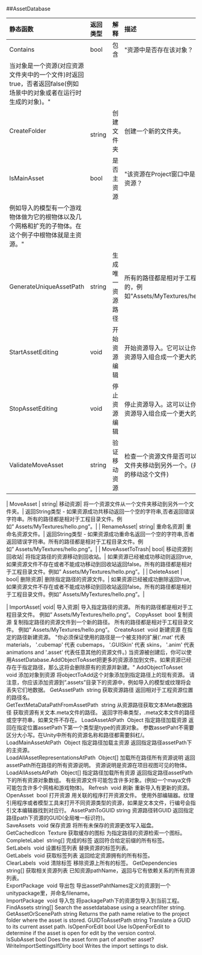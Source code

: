 ##AssetDatabase

|静态函数|返回类型|解释|描述|注意|
|:--|:--|:--|:--|:--|
|Contains|bool|	包含|"资源中是否存在该对象？当对象是一个资源(对应资源文件夹中的一个文件)时返回true，否者返回false(例如场景中的对象或者在运行时生成的对象)。"||
|CreateFolder| 	string|	创建文件夹|	创建一个新的文件夹。||	|IsMainAsset |	bool|	是否主资源|	"该资源在Project窗口中是不是主资源？例如导入的模型有一个游戏物体做为它的根物体以及几个网格和扩充的子物体。在这个例子中根物体就是主资源。"||	|GenerateUniqueAssetPath|	string|	生成唯一资源路径|	所有的路径都是相对于工程文件夹的，例如”Assets/MyTextures/hello.png”||
|StartAssetEditing |	void|	开始资源编辑|	开始资源导入。它可以让你把多个资源导入组合成一个更大的导入。||	|StopAssetEditing |	void|	停止资源编辑|	停止资源导入。这可以让你把多个资源导入组合成一个更大的导入。||	|ValidateMoveAsset |	string|	验证移动资源|	检查一个资源文件是否可以从一个文件夹移动到另外一个。(并不是真的移动这个文件)|	返回String类型 - 如果资源可以移动返回一个空的字符串，否者返回错误字符串。所有的路径都是相对于工程目录文件。例如” Assets/MyTextures/hello.png”。|
|MoveAsset |	string|	移动资源|	将一个资源文件从一个文件夹移动到另外一个文件夹。|	返回String类型 - 如果资源成功共移动返回一个空的字符串,否者返回错误字符串。所有的路径都是相对于工程目录文件。例如” Assets/MyTextures/hello.png”。|
|RenameAsset|	string|	重命名资源|	重命名资源文件。|	返回String类型 - 如果资源成功重命名返回一个空的字符串,否者返回错误字符串。所有的路径都是相对于工程目录文件。例如” Assets/MyTextures/hello.png”。|
|MoveAssetToTrash|	bool|	移动资源到回收站|	将指定路径的资源移动到回收站。|	如果资源已经被成功移动则返回true,如果资源文件不存在或者不能成功移动到回收站返回false。所有的路径都是相对于工程目录文件。例如” Assets/MyTextures/hello.png”。|
|DeleteAsset |	bool|	删除资源|	删除指定路径的资源文件。|	如果资源已经被成功删除返回true,如果资源文件不存在或者不能成功移动到回收站返回false。所有的路径都是相对于工程目录文件。例如” Assets/MyTextures/hello.png”。|

|ImportAsset|	void|	导入资源|	导入指定路径的资源。	所有的路径都是相对于工程目录文件。 例如” Assets/MyTextures/hello.png”。CopyAsset 	bool	复制资源	复制指定路径的资源文件到一个新的路径。	所有的路径都是相对于工程目录文件。 例如” Assets/MyTextures/hello.png”。CreateAsset 	void	新建资源	在指定的路径新建资源。	"你必须保证使用的路径是一个被支持的扩展('.mat' 代表 materials， '.cubemap' 代表 cubemaps， '.GUISkin' 代表 skins， '.anim' 代表 animations and '.asset' 代表任意其他的资源文件。)当资源被创建后，你可以使用AssetDatabase.AddObjectToAsset把更多的资源添加到文件。如果资源已经存在于指定路径，那么这将会删除原有的资源并新建。"AddObjectToAsset 	void	添加对象到资源	将objectToAdd这个对象添加到指定路径上的现有资源。	请注意，你应该添加资源到”.assets”目录下的资源中，例如导入的模型或纹理将会丢失它们地数据。GetAssetPath 	string	获取资源路径	返回相对于工程资源位置的路径名。	GetTextMetaDataPathFromAssetPath 	string	从资源路径获取文本Meta数据路径	获取资源有关文本.meta文件的路径。	返回字符串类型，.meta文本文件的路径或空字符串，如果文件不存在。LoadAssetAtPath 	Object	指定路径加载资源	返回在指定位置assetPath下第一个类型是type的资源对象。	参数assetPaht不需要区分大小写。在Unity中所有的资源名称和路径都需要斜杠/。LoadMainAssetAtPath 	Object	指定路径加载主资源	返回指定路径assetPath下的主资源。	LoadAllAssetRepresentationsAtPath 	Object[]	加载所在路径所有资源说明	返回assetPath所在路径的所有资源说明。	资源说明是资源在项目视图可见的物体。LoadAllAssetsAtPath 	Object[]	指定路径加载所有资源	返回指定路径assetPath下的所有资源对象数组。	有些资源文件可能包含许多对象。(例如一个maya文件可能包含许多个网格和游戏物体)。Refresh 	void	刷新	重新导入有更新的资源。	OpenAsset 	bool	打开资源	用关联的程序打开资源文件。	使用外部编辑器。纹理引用程序或者模型工具来打开不同资源类型的资源，如果是文本文件，行编号会指引文本编辑器找到对应行。AssetPathToGUID	string	资源路径转GUID	返回指定路径path下资源的GUID(全局唯一标识符)。	SaveAssets 	void	保存资源	将所有未保存的资源更改写入磁盘。	GetCachedIcon 	Texture	获取缓存的图标	为指定路径的资源检索一个图标。	CompleteLabel 	string[]	完成的标签	返回符合给定前缀的所有标签。	SetLabels 	void	设置标签列表	替换资源的标签列表。	GetLabels 	void	获取标签列表	返回给定资源拥有的所有标签。	ClearLabels 	void	清除标签	移除资源上所有的标签。	GetDependencies 	string[]	获取相关资源列表	已知资源pathName，返回与它有依赖关系的所有资源列表。	ExportPackage 	void	导出包	导出assetPahtNames定义的资源到一个unitypackage里，并命名filename。	ImportPackage 	void	导入包	将packagePath下的资源包导入到当前工程。	FindAssets	string[]		Search the assetdatabase using a searchfilter string.	GetAssetOrScenePath	string		Returns the path name relative to the project folder where the asset is stored.	GUIDToAssetPath	string		Translate a GUID to its current asset path.	IsOpenForEdit	bool		Use IsOpenForEdit to determine if the asset is open for edit by the version control.	IsSubAsset	bool		Does the asset form part of another asset?	WriteImportSettingsIfDirty	bool		Writes the import settings to disk.	